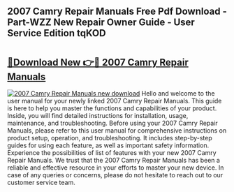 ## 2007 Camry Repair Manuals Free Pdf Download - Part-WZZ New Repair Owner Guide - User Service Edition tqKOD

# <h2><a href="http://bc70027.oget.top/?id=2007+Camry+Repair+Manuals">🔗Download New 👉🔴 2007 Camry Repair Manuals</a></h2>

[![2007 Camry Repair Manuals new download](https://i.imgur.com/5g1atiW.png)](http://bc70027.oget.top/?id=2007+Camry+Repair+Manuals)
Hello and welcome to the user manual for your newly linked 2007 Camry Repair Manuals. This guide is here to help you master the functions and capabilities of your product. Inside, you will find detailed instructions for installation, usage, maintenance, and troubleshooting. Before using your 2007 Camry Repair Manuals, please refer to this user manual for comprehensive instructions on product setup, operation, and troubleshooting. It includes step-by-step guides for using each feature, as well as important safety information. Experience the possibilities of list of features with your new 2007 Camry Repair Manuals. We trust that the 2007 Camry Repair Manuals has been a reliable and effective resource in your efforts to master your new device. In case of any queries or concerns, please do not hesitate to reach out to our customer service team.
